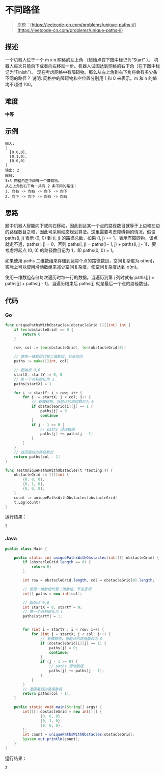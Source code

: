 # 不同路径

> 原题：[https://leetcode-cn.com/problems/unique-paths-ii](https://leetcode-cn.com/problems/unique-paths-ii)

## 描述

一个机器人位于一个 m x n 网格的左上角 （起始点在下图中标记为“Start” ）。
机器人每次只能向下或者向右移动一步。机器人试图达到网格的右下角（在下图中标记为“Finish”）。
现在考虑网格中有障碍物。那么从左上角到右下角将会有多少条不同的路径？
说明: 网格中的障碍物和空位置分别用 1 和 0 来表示。m 和 n 的值均不超过 100。

## 难度

**中等**

## 示例

```
输入:
[
  [0,0,0],
  [0,1,0],
  [0,0,0]
]
输出: 2
解释:
3x3 网格的正中间有一个障碍物。
从左上角到右下角一共有 2 条不同的路径：
1. 向右 -> 向右 -> 向下 -> 向下
2. 向下 -> 向下 -> 向右 -> 向右
```

## 思路

题中机器人智能向下或向右移动，因此到达某一个点的路径数目就等于上边和左边的路径数目之和，因此可采用动态规划算法。这里需要考虑障碍物的情况，假设 paths(i, j) 表示 (0, 0) 到 (i, j) 的路径总数，如果 (i, j) == 1，表示有障碍物，该点就走不通，paths(i, j) = 0，否则 paths(i, j) = paths(i - 1, j) + paths(i, j - 1)，要考虑将起点 (0, 0) 的路径数目记为 1，即 paths(0, 0) = 1。

如果使用 paths 二维数组来存储到达每个点的路径数目，空间复杂度为 o(mn)，实际上可以使用滑动数组来减少空间复杂度，使空间复杂度达到 o(m)。

使用一维数组存储每次遍历时每一行的数据，当遍历到第 j 列时就有 paths[j] = paths[j] + paths[j - 1]，当遍历结束后 paths[j] 就是最后一个点的路径数目。

## 代码

### Go

```go
func uniquePathsWithObstacles(obstacleGrid [][]int) int {
    if len(obstacleGrid) == 0 {
        return 0
    }

    row, col := len(obstacleGrid), len(obstacleGrid[0])

    // 使用一维数组代替二维数组，节省空间
    paths := make([]int, col)

    // 起始点 0,0
    startX, startY := 0, 0
    // 第一个点初始化为 1
    paths[startX] = 1

    for i := startY; i < row; i++ {
        for j := startX; j < col; j++ {
            // 有障碍物，当前点的路径数目为 0
            if obstacleGrid[i][j] == 1 {
                paths[j] = 0
                continue
            }
            if j - 1 >= 0 {
                // paths 滑动数组
                paths[j] += paths[j - 1]
            }
        }
    }
    // 返回最后的路径数目
    return paths[col - 1]
}
```

```go
func TestUniquePathsWithObstacles(t *testing.T) {
    obstacleGrid := [][]int {
        {0, 0, 0},
        {0, 1, 0},
        {0, 0, 0},
    }
    count := uniquePathsWithObstacles(obstacleGrid)
    t.Log(count)
}
```

运行结果：

```
2
```

### Java

```java
public class Main {

    public static int uniquePathsWithObstacles(int[][] obstacleGrid) {
        if (obstacleGrid.length == 0) {
            return 0;
        }

        int row = obstacleGrid.length, col = obstacleGrid[0].length;

        // 使用一维数组代替二维数组，节省空间
        int[] paths = new int[col];

        // 起始点 0,0
        int startX = 0, startY = 0;
        // 第一个点初始化为 1
        paths[startY] = 1;


        for (int i = startY ; i < row; i++) {
            for (int j = startX; j < col; j++) {
                // 有障碍物，当前点的路径数目为 0
                if (obstacleGrid[i][j] == 1) {
                    paths[j] = 0;
                    continue;
                }
                if (j - 1 >= 0) {
                    // paths 滑动数组
                    paths[j] += paths[j - 1];
                }
            }
        }
        // 返回最后的路径数目
        return paths[col - 1];
    }

    public static void main(String[] args) {
        int[][] obstacleGrid = new int[][] {
                {0, 0, 0},
                {0, 1, 0},
                {0, 0, 0},
        };
        int count = uniquePathsWithObstacles(obstacleGrid);
        System.out.println(count);
    }
}
```

运行结果：

```
2
```

